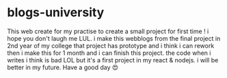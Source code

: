 # blogs-university
This web create for my practise to create a small project for first time ! i hope you don't laugh me LUL.
i make this webblogs from the final project in 2nd year of my college that project has prototype and i think i can rework
then i make this for 1 month and i can finish this project. the code when i writes i think is bad LOL but it's a 
first project in my react & nodejs. i will be better in my future. Have a good day :heart_eyes:
